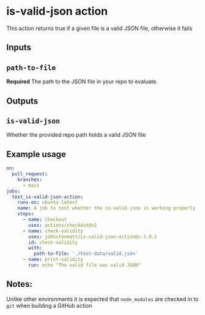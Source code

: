 # is-valid-json action

This action returns true if a given file is a valid JSON file, otherwise it fails

## Inputs

## `path-to-file`

**Required** The path to the JSON file in your repo to evaluate.

## Outputs

## `is-valid-json`

Whether the provided repo path holds a valid JSON file

## Example usage
```yaml
on:
  pull_request:
    branches:
      - main
jobs:
  test_is-valid-json-action:
    runs-on: ubuntu-latest
    name: A job to test whether the is-valid-json is working properly
    steps:
      - name: Checkout
        uses: actions/checkout@v2
      - name: check-validity
        uses: johnstonmatt/is-valid-json-action@v.1.0.1
        id: check-validity
        with:
          path-to-file: './test-data/valid.json'
      - name: print-validity
        run: echo "The valid file was valid JSON"
```

## Notes:

Unlike other environments it is expected that `node_modules` are checked in to `git` when building a GitHub action